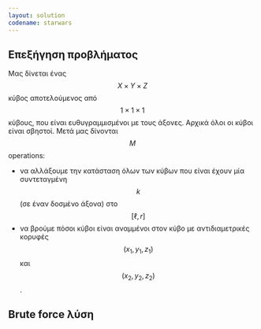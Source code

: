 ```yaml
---
layout: solution
codename: starwars
---
```


## Επεξήγηση προβλήματος

Μας δίνεται ένας $$X \times Y \times Z$$ κύβος αποτελούμενος από $$1 \times 1 \times 1$$ κύβους, που είναι ευθυγραμμισμένοι με τους άξονες. Αρχικά όλοι οι κύβοι είναι σβηστοί. Μετά μας δίνονται $$Μ$$ operations:
 * να αλλάξουμε την κατάσταση όλων των κύβων που είναι έχουν μία συντεταγμένη $$k$$ (σε έναν δοσμένο άξονα) στο $$[\ell, r]$$
 * να βρούμε πόσοι κύβοι είναι αναμμένοι στον κύβο με αντιδιαμετρικές κορυφές $$(x_1, y_1, z_1)$$ και $$(x_2, y_2, z_2)$$.

## Brute force λύση


